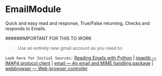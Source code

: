 # EmailModule
Quick and easy read and response, True/False returning, Checks and responds to Emails.

######IMPORTANT FOR THIS TO WORK
> Use an entirely new gmail account as you need to:



`Look here for Initial Sources:` [Reading Emails with Python](https://www.thepythoncode.com/article/reading-emails-in-python) | 
[imaplib — IMAP4 protocol client](https://docs.python.org/3/library/imaplib.html) | 
[email — An email and MIME handling package](https://docs.python.org/3/library/email.html) | 
[webbrowser — Web-browser controller](https://docs.python.org/3/library/webbrowser.html)
